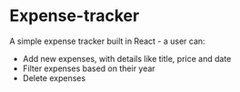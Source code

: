 # Expense-tracker

A simple expense tracker built in React - a user can:

- Add new expenses, with details like title, price and date
- Filter expenses based on their year
- Delete expenses
